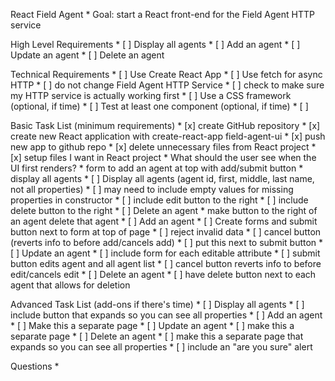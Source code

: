 React Field Agent
    * Goal: start a React front-end for the Field Agent HTTP service

High Level Requirements
    * [ ] Display all agents
    * [ ] Add an agent
    * [ ] Update an agent
    * [ ] Delete an agent
    
Technical Requirements
    * [ ] Use Create React App
    * [ ] Use fetch for async HTTP
    * [ ] do not change Field Agent HTTP Service
        * [ ] check to make sure my HTTP service is actually working first
    * [ ] Use a CSS framework (optional, if time)
    * [ ] Test at least one component (optional, if time)
    * [ ] 

Basic Task List (minimum requirements)
    * [x] create GitHub repository
    * [x] create new React application with create-react-app field-agent-ui
    * [x] push new app to github repo
    * [x] delete unnecessary files from React project
    * [x] setup files I want in React project
    * What should the user see when the UI first renders?
        * form to add an agent at top with add/submit button
        * display all agents
    * [ ] Display all agents (agent id, first, middle, last name, not all properties)
        * [ ] may need to include empty values for missing properties in constructor
        * [ ] include edit button to the right
        * [ ] include delete button to the right
        * [ ] Delete an agent
        * make button to the right of an agent delete that agent
    * [ ] Add an agent
        * [ ] Create forms and submit button next to form at top of page
        * [ ] reject invalid data
        * [ ] cancel button (reverts info to before add/cancels add)
            * [ ] put this next to submit button
    * [ ] Update an agent
        * [ ] include form for each editable attribute
        * [ ] submit button edits agent and all agent list
        * [ ] cancel button reverts info to before edit/cancels edit
    * [ ] Delete an agent
        * [ ] have delete button next to each agent that allows for deletion

Advanced Task List (add-ons if there's time)
    * [ ] Display all agents
        * [ ] include button that expands so you can see all properties
    * [ ] Add an agent
        * [ ] Make this a separate page
    * [ ] Update an agent
        * [ ] make this a separate page
    * [ ] Delete an agent
        * [ ] make this a separate page that expands so you can see all properties
        * [ ] include an "are you sure" alert

Questions
    * 